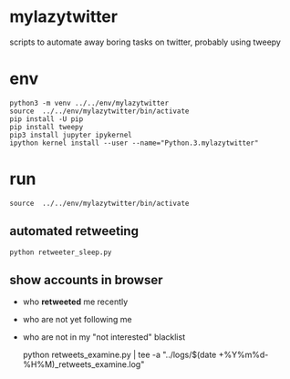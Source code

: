 # mylazytwitter
scripts to automate away boring tasks on twitter, probably using tweepy

# env
```
python3 -m venv ../../env/mylazytwitter
source  ../../env/mylazytwitter/bin/activate
pip install -U pip
pip install tweepy
pip3 install jupyter ipykernel
ipython kernel install --user --name="Python.3.mylazytwitter"
```

# run

    source  ../../env/mylazytwitter/bin/activate

## automated retweeting

    python retweeter_sleep.py
    
## show accounts in browser 
* who **retweeted** me recently
* who are not yet following me
* who are not in my "not interested" blacklist

    python retweets_examine.py | tee -a "../logs/$(date +%Y%m%d-%H%M)_retweets_examine.log"


